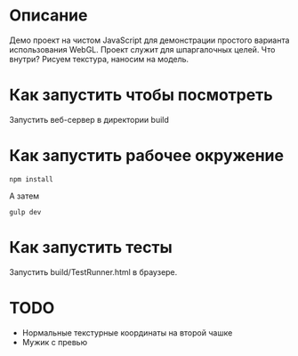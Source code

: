 # Описание

Демо проект на чистом JavaScript для демонстрации простого варианта использования WebGL.
Проект служит для шпаргалочных целей.
Что внутри? Рисуем текстура, наносим на модель.

# Как запустить чтобы посмотреть

Запустить веб-сервер в директории build


# Как запустить рабочее окружение
    npm install
А затем
```
gulp dev
```
# Как запустить тесты

Запустить build/TestRunner.html в браузере.

# TODO

- Нормальные текстурные координаты на второй чашке
- Мужик с превью